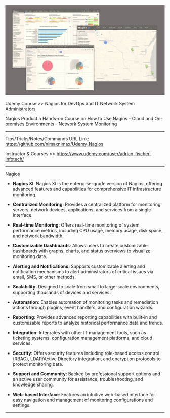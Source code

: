 
![alt text](image.jpg)

Udemy Course >> Nagios for DevOps and IT Network System Administrators

Nagios Product a Hands-on Course on How to Use Nagios - Cloud and On-premises Environments - Network System Monitoring

**********

Tips/Tricks/Notes/Commands URL Link: 
https://github.com/nimaxnimax/Udemy_Nagios

Instructor & Courses >> 
https://www.udemy.com/user/adrian-fischer-infotech/

**********

Nagios

- **Nagios XI**: Nagios XI is the enterprise-grade version of Nagios, offering advanced features and capabilities for comprehensive IT infrastructure monitoring.

- **Centralized Monitoring**: Provides a centralized platform for monitoring servers, network devices, applications, and services from a single interface.

- **Real-time Monitoring**: Offers real-time monitoring of system performance metrics, including CPU usage, memory usage, disk space, and network bandwidth.

- **Customizable Dashboards**: Allows users to create customizable dashboards with graphs, charts, and status overviews to visualize monitoring data.

- **Alerting and Notifications**: Supports customizable alerting and notification mechanisms to alert administrators of critical issues via email, SMS, or other methods.

- **Scalability**: Designed to scale from small to large-scale environments, supporting thousands of devices and services.

- **Automation**: Enables automation of monitoring tasks and remediation actions through plugins, event handlers, and configuration wizards.

- **Reporting**: Provides advanced reporting capabilities with built-in and customizable reports to analyze historical performance data and trends.

- **Integration**: Integrates with other IT management tools, such as ticketing systems, configuration management platforms, and cloud services.

- **Security**: Offers security features including role-based access control (RBAC), LDAP/Active Directory integration, and encryption protocols to protect monitoring data.

- **Support and Community**: Backed by professional support options and an active user community for assistance, troubleshooting, and knowledge sharing.

- **Web-based Interface**: Features an intuitive web-based interface for easy navigation and management of monitoring configurations and settings.

**********

